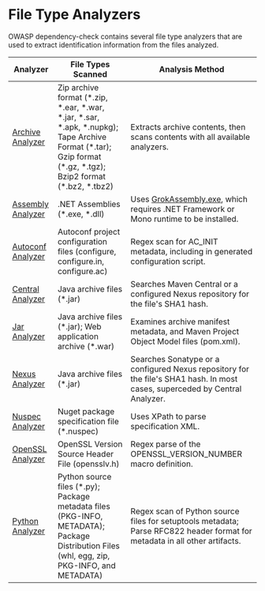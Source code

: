 File Type Analyzers
====================
OWASP dependency-check contains several file type analyzers that are used
to extract identification information from the files analyzed.

| Analyzer | File Types Scanned | Analysis Method |
| -------- | ------------------ | --------------- |
| [Archive Analyzer](./archive-analyzer.html) | Zip archive format (\*.zip, \*.ear, *.war, \*.jar, \*.sar, \*.apk, \*.nupkg); Tape Archive Format (\*.tar); Gzip format (\*.gz, \*.tgz); Bzip2 format (\*.bz2, \*.tbz2) | Extracts archive contents, then scans contents with all available analyzers. |
| [Assembly Analyzer](./assembly-analyzer.html) | .NET Assemblies (\*.exe, \*.dll) | Uses [GrokAssembly.exe](https://github.com/colezlaw/GrokAssembly), which requires .NET Framework or Mono runtime to be installed. |
| [Autoconf Analyzer](./autoconf-analyzer.html) | Autoconf project configuration files (configure, configure.in, configure.ac) | Regex scan for AC_INIT metadata, including in generated configuration script. |
| [Central Analyzer](./central-analyzer.html) | Java archive files (\*.jar) | Searches Maven Central or a configured Nexus repository for the file's SHA1 hash. |
| [Jar Analyzer](./jar-analyzer.html) | Java archive files (\*.jar); Web application archive (\*.war) | Examines archive manifest metadata, and Maven Project Object Model files (pom.xml). |
| [Nexus Analyzer](./nexus-analyzer.html) | Java archive files (\*.jar) | Searches Sonatype or a configured Nexus repository for the file's SHA1 hash. In most cases, superceded by Central Analyzer. |
| [Nuspec Analyzer](./nuspec-analyzer.html) | Nuget package specification file (\*.nuspec) | Uses XPath to parse specification XML. |
| [OpenSSL Analyzer](./openssl-analyzer.html) | OpenSSL Version Source Header File (opensslv.h) | Regex parse of the OPENSSL_VERSION_NUMBER macro definition. |
| [Python Analyzer](./python-analyzer.html) | Python source files (\*.py); Package metadata files (PKG-INFO, METADATA); Package Distribution Files (whl, egg, zip, PKG-INFO, and METADATA) | Regex scan of Python source files for setuptools metadata; Parse RFC822 header format for metadata in all other artifacts. |

